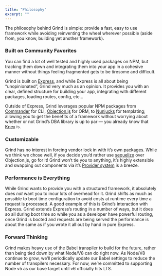 ```yaml
---
title: "Philosophy"
excerpt: ""
---
```

The philosophy behind Grind is simple: provide a fast, easy to use framework while avoiding reinventing the wheel wherever possible (aside from, you know, building yet another framework).

### Built on Community Favorites
You can find a lot of well tested and highly used packages on NPM, but tracking them down and integrating them into your app in a cohesive manner without things feeling fragmented gets to be tiresome and difficult.

Grind is built on [Express](http://expressjs.com), and while Express is all about being “unopinionated”, Grind very much as an opinion.  It provides you with an clear, defined structure for building your app, integrating with different packages, loading routes, config, etc…

Outside of Express, Grind leverages popular NPM packages from [Commander](http://npmjs.com/package/commander) for CLI, [Objection.js](https://www.npmjs.com/package/objection) for ORM, to [Nunjucks](https://www.npmjs.com/package/nunjucks) for templating; allowing you to get the benefits of a framework without worrying about whether or not Grind’s DBA library is up to par — you already know that [Knex](https://www.npmjs.com/package/knex) is.

### Customizable

Grind has no interest in forcing vendor lock in with it’s own packages.  While we think we chose well, if you decide you’d rather use [sequelize](https://www.npmjs.com/package/sequelize) over Objection.js, go for it!  Grind won’t tie you to anything, it’s highly extensible and swapping out components via it’s [Provider system](doc:providers) is a breeze.

### Performance is Everything

While Grind wants to provide you with a structured framework, it absolutely does _not_ want you to incur lots of overhead for it.  Grind shifts as much as possible to boot time configuration to avoid costs at runtime every time a request is processed.  A good example of this is Grind’s interaction with Express.  Grind extends Express’s routing in a number of ways, but it does so all during boot time so while you as a developer have powerful routing, once Grind is booted and requests are being served the performance is about the same as if you wrote it all out by hand in pure Express.

### Forward Thinking

Grind makes heavy use of the Babel transpiler to build for the future, rather than being tied down by what Node/V8 can do right now.  As Node/V8 continue to grow, we’ll periodically update our Babel settings to reduce the number of transpilers necessary.  For now, we’re committed to supporting Node v5 as our base target until v6 officially hits LTS.